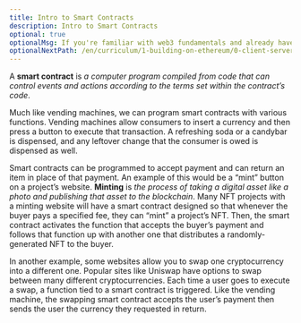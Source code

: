 ```yaml
---
title: Intro to Smart Contracts
description: Intro to Smart Contracts
optional: true
optionalMsg: If you're familiar with web3 fundamentals and already have your own crypto wallet, feel free to jump ahead to the next section!
optionalNextPath: /en/curriculum/1-building-on-ethereum/0-client-server-architecture
---
```


A **smart contract** is _a computer program compiled from code that can control events and actions according to the terms set within the contract’s code_.

Much like vending machines, we can program smart contracts with various functions. Vending machines allow consumers to insert a currency and then press a button to execute that transaction. A refreshing soda or a candybar is dispensed, and any leftover change that the consumer is owed is dispensed as well.

Smart contracts can be programmed to accept payment and can return an item in place of that payment. An example of this would be a “mint” button on a project’s website. **Minting** is _the process of taking a digital asset like a photo and publishing that asset to the blockchain_. Many NFT projects with a minting website will have a smart contract designed so that whenever the buyer pays a specified fee, they can “mint” a project’s NFT. Then, the smart contract activates the function that accepts the buyer’s payment and follows that function up with another one that distributes a randomly-generated NFT to the buyer.

In another example, some websites allow you to swap one cryptocurrency into a different one. Popular sites like Uniswap have options to swap between many different cryptocurrencies. Each time a user goes to execute a swap, a function tied to a smart contract is triggered. Like the vending machine, the swapping smart contract accepts the user’s payment then sends the user the currency they requested in return.
